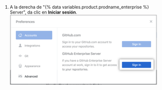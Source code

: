 1. A la derecha de "{% data variables.product.prodname_enterprise %} Server", da clic en **Iniciar sesión**. ![El botón de Iniciar sesión para GitHub Enterprise Server](/assets/images/help/desktop/sign-in-ghes.png)
